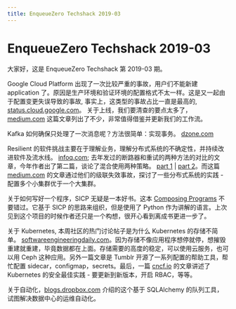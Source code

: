 ```yaml
---
title: EnqueueZero Techshack 2019-03
---
```


# EnqueueZero Techshack 2019-03

大家好，这是 EnqueueZero Techshack 第 2019-03 期。

Google Cloud Platform 出现了一次比较严重的事故，用户们不能新建 application 了。原因是生产环境和验证环境的配置格式不太一样。这是又一起由于配置变更失误导致的事故, 事实上，这类型的事故占比一直是最高的, [status.cloud.google.com](https://status.cloud.google.com/incident/appengine/19001)。
关于上线，我们要清查的要点太多了，[medium.com](https://medium.com/@rakyll/production-guideline-9d5d10c8f1e) 这篇文章列出了不少，非常值得借鉴并更新我们的工作流。

Kafka 如何确保只处理了一次消息呢？方法很简单：实现事务。 [dzone.com](https://dzone.com/articles/interpreting-kafkas-exactly-once-semantics)

Resilient 的软件挑战主要在于理解业务，理解分布式系统的不确定性，并持续改进软件及流水线。 [infoq.com](https://www.infoq.com/articles/towards-resilient-software-design); 去年发过的断路器和重试的两种方法的对比的文章，今年作者出了第二篇，谈论了混合使用两种策略。 [part 1](https://engineering.grab.com/designing-resilient-systems-part-1) | [part 2](https://engineering.grab.com/designing-resilient-systems-part-2)。而这篇 [medium.com](https://medium.com/@daniel.p.woods/on-infrastructure-at-scale-a-cascading-failure-of-distributed-systems-7cff2a3cd2df) 的文章通过他们的级联失效事故，探讨了一些分布式系统的实践 - 配置多个小集群优于一个大集群。

关于如何写好一个程序，SICP 无疑是一本好书。这本 [Composing Programs](https://composingprograms.com/) 不要错过。它基于 SICP 的思路来组织，但是使用了 Python 作为讲解的语言。上次见到这个项目的时候作者还只是一个构想，很开心看到离成书更进一步了。

关于 Kubernetes, 本周社区的热门讨论帖子是为什么 Kubernetes 的存储不简单。 [softwareengineeringdaily.com](https://softwareengineeringdaily.com/2019/01/11/why-is-storage-on-kubernetes-is-so-hard/)。因为存储不像应用程序想停就停，想摧毁重建就重建，毕竟数据都在上面。存储需要的高度的稳定，可以使用云服务，也可以用 Ceph 这种应用。另外一篇文章是 Tumblr 开源了一系列配置的帮助工具，帮忙配置 sidecar，configmap，secrets。最后，一篇 [cncf.io](https://www.cncf.io/blog/2019/01/14/9-kubernetes-security-best-practices-everyone-must-follow/) 的文章讲述了 Kubernetes 的安全最佳实践 - 要更新到新版本，开启 RBAC，等等。

关于自动化，[blogs.dropbox.com](https://blogs.dropbox.com/tech/2019/01/automating-datacenter-operations-at-dropbox/) 介绍的这个基于 SQLAlchemy 的队列工具，试图解决数据中心的运维自动化。

<SubscribeCNList />

<TechshackHeader />
